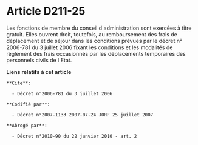 # Article D211-25

Les fonctions de membre du conseil d'administration sont exercées à titre gratuit. Elles ouvrent droit, toutefois, au
remboursement des frais de déplacement et de séjour dans les conditions prévues par le décret n° 2006-781 du 3 juillet 2006
fixant les conditions et les modalités de règlement des frais occasionnés par les déplacements temporaires des personnels
civils de l'Etat.

**Liens relatifs à cet article**

	**Cite**:

	  - Décret n°2006-781 du 3 juillet 2006

	**Codifié par**:

	  - Décret n°2007-1133 2007-07-24 JORF 25 juillet 2007

	**Abrogé par**:

	  - Décret n°2010-90 du 22 janvier 2010 - art. 2
